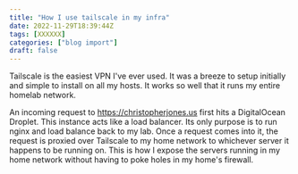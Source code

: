 ```yaml
---
title: "How I use tailscale in my infra"
date: 2022-11-29T18:39:44Z
tags: [XXXXXX]
categories: ["blog import"]
draft: false
---
```

 
Tailscale is the easiest VPN I've ever used.  It was a breeze to setup initially and simple to install on all my hosts.  It works so well that it runs my entire homelab network.

An incoming request to https://christopherjones.us first hits a DigitalOcean Droplet.  This instance acts like a load balancer.  Its only purpose is to run nginx and load balance back to my lab.  Once a request comes into it, the request is proxied over Tailscale to my home network to whichever server it happens to be running on.  This is how I expose the servers running in my home network without having to poke holes in my home's firewall.




